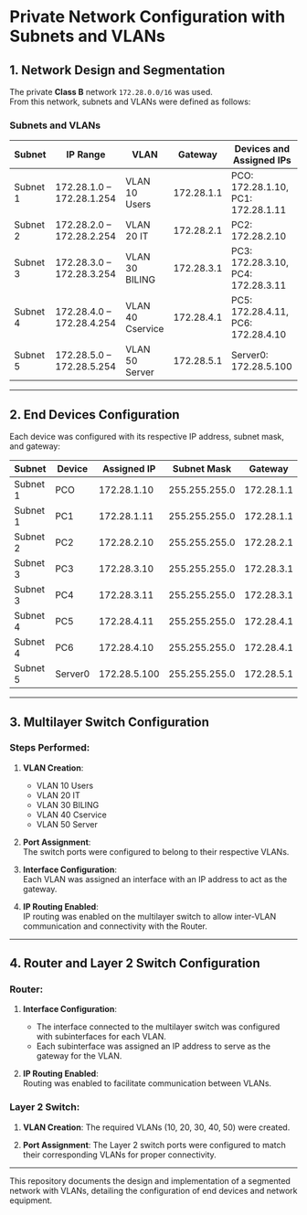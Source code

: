 # Private Network Configuration with Subnets and VLANs

## 1. Network Design and Segmentation

The private **Class B** network `172.28.0.0/16` was used.  
From this network, subnets and VLANs were defined as follows:

### Subnets and VLANs
| **Subnet**  | **IP Range**           | **VLAN**          | **Gateway**           | **Devices and Assigned IPs**                  |
|-------------|------------------------|-------------------|-----------------------|-----------------------------------------------|
| Subnet 1    | 172.28.1.0 – 172.28.1.254 | VLAN 10 Users   | 172.28.1.1           | PCO: 172.28.1.10, PC1: 172.28.1.11            |
| Subnet 2    | 172.28.2.0 – 172.28.2.254 | VLAN 20 IT      | 172.28.2.1           | PC2: 172.28.2.10                              |
| Subnet 3    | 172.28.3.0 – 172.28.3.254 | VLAN 30 BILING  | 172.28.3.1           | PC3: 172.28.3.10, PC4: 172.28.3.11            |
| Subnet 4    | 172.28.4.0 – 172.28.4.254 | VLAN 40 Cservice | 172.28.4.1           | PC5: 172.28.4.11, PC6: 172.28.4.10            |
| Subnet 5    | 172.28.5.0 – 172.28.5.254 | VLAN 50 Server  | 172.28.5.1           | Server0: 172.28.5.100                         |

---

## 2. End Devices Configuration

Each device was configured with its respective IP address, subnet mask, and gateway:

| **Subnet**   | **Device**   | **Assigned IP**  | **Subnet Mask**       | **Gateway**          |
|--------------|--------------|------------------|-----------------------|----------------------|
| Subnet 1     | PCO          | 172.28.1.10      | 255.255.255.0         | 172.28.1.1          |
| Subnet 1     | PC1          | 172.28.1.11      | 255.255.255.0         | 172.28.1.1          |
| Subnet 2     | PC2          | 172.28.2.10      | 255.255.255.0         | 172.28.2.1          |
| Subnet 3     | PC3          | 172.28.3.10      | 255.255.255.0         | 172.28.3.1          |
| Subnet 3     | PC4          | 172.28.3.11      | 255.255.255.0         | 172.28.3.1          |
| Subnet 4     | PC5          | 172.28.4.11      | 255.255.255.0         | 172.28.4.1          |
| Subnet 4     | PC6          | 172.28.4.10      | 255.255.255.0         | 172.28.4.1          |
| Subnet 5     | Server0      | 172.28.5.100     | 255.255.255.0         | 172.28.5.1          |

---

## 3. Multilayer Switch Configuration

### Steps Performed:
1. **VLAN Creation**:  
   - VLAN 10 Users  
   - VLAN 20 IT  
   - VLAN 30 BILING  
   - VLAN 40 Cservice  
   - VLAN 50 Server  

2. **Port Assignment**:  
   The switch ports were configured to belong to their respective VLANs.

3. **Interface Configuration**:  
   Each VLAN was assigned an interface with an IP address to act as the gateway.

4. **IP Routing Enabled**:  
   IP routing was enabled on the multilayer switch to allow inter-VLAN communication and connectivity with the Router.

---

## 4. Router and Layer 2 Switch Configuration

### Router:
1. **Interface Configuration**:
   - The interface connected to the multilayer switch was configured with subinterfaces for each VLAN.
   - Each subinterface was assigned an IP address to serve as the gateway for the VLAN.

2. **IP Routing Enabled**:  
   Routing was enabled to facilitate communication between VLANs.

### Layer 2 Switch:
1. **VLAN Creation**:
   The required VLANs (10, 20, 30, 40, 50) were created.

2. **Port Assignment**:
   The Layer 2 switch ports were configured to match their corresponding VLANs for proper connectivity.

---

This repository documents the design and implementation of a segmented network with VLANs, detailing the configuration of end devices and network equipment.

